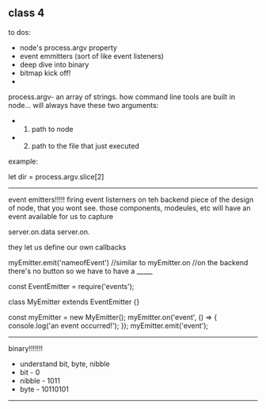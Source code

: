 ## class 4

to dos:
- node's process.argv property
- event emmitters (sort of like event listeners)
- deep dive into binary
- bitmap kick off!
-

process.argv- an array of strings. how command line tools are built in node...
will always have these two arguments:
  - 1. path to node
  - 2. path to the file that just executed

  example:

let dir = process.argv.slice[2]

_____
event emitters!!!!!
firing event listerners on teh backend
piece of the design of node, that you wont see.
those components, modeules, etc will have an event available for us to capture

server.on.data
server.on.

they let us define our own callbacks

myEmitter.emit('nameofEvent') //similar to myEmitter.on //on the backend there's no button so we have to have a _____


const EventEmitter = require('events');

class MyEmitter extends EventEmitter {}

const myEmitter = new MyEmitter();
myEmitter.on('event', () => {
  console.log('an event occurred!');
});
myEmitter.emit('event');

_____
binary!!!!!!!
- understand bit, byte, nibble
- bit - 0
- nibble - 1011
- byte - 10110101

----
